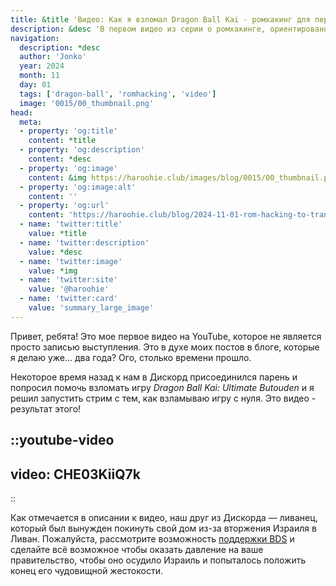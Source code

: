```yaml
---
title: &title 'Видео: Как я взломал Dragon Ball Kai - ромхакинг для перевода видеоигр'
description: &desc 'В первом видео из серии о ромхакинге, ориентированном на перевод, Джонко выпускает новое видео о взломе Dragon Ball Kai, чтобы его можно было перевести!'
navigation:
  description: *desc
  author: 'Jonko'
  year: 2024
  month: 11
  day: 01
  tags: ['dragon-ball', 'romhacking', 'video']
  image: '0015/00_thumbnail.png'
head:
  meta:
  - property: 'og:title'
    content: *title
  - property: 'og:description'
    content: *desc
  - property: 'og:image'
    content: &img https://haroohie.club/images/blog/0015/00_thumbnail.png
  - property: 'og:image:alt'
    content: ''
  - property: 'og:url'
    content: 'https://haroohie.club/blog/2024-11-01-rom-hacking-to-translate-dbk'
  - name: 'twitter:title'
    value: *title
  - name: 'twitter:description'
    value: *desc
  - name: 'twitter:image'
    value: *img
  - name: 'twitter:site'
    value: '@haroohie'
  - name: 'twitter:card'
    value: 'summary_large_image'
---
```


Привет, ребята! Это мое первое видео на YouTube, которое не является просто записью выступления. Это в духе моих постов в блоге, которые я делаю уже... два года? Ого, столько времени прошло.

Некоторое время назад к нам в Дискорд присоединился парень и попросил помочь взломать игру *Dragon Ball Kai: Ultimate Butouden* и я решил запустить стрим с тем, как взламываю игру с нуля. Это видео - результат этого!

::youtube-video
----
video: CHE03KiiQ7k
----
::

Как отмечается в описании к видео, наш друг из Дискорда — ливанец, который был вынужден покинуть свой дом из-за вторжения Израиля в Ливан. Пожалуйста, рассмотрите возможность [поддержки BDS](https://bdsmovement.net/get-involved/what-to-boycott)
и сделайте всё возможное чтобы оказать давление на ваше правительство, чтобы оно осудило Израиль и попыталось положить конец его чудовищной жестокости.